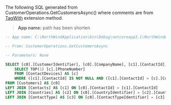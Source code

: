 ﻿The following SQL generated from CustomerOperations.GetCustomersAsync() where comments are from [TagWith](https://docs.microsoft.com/en-us/dotnet/api/microsoft.entityframeworkcore.entityframeworkqueryableextensions.tagwith?view=efcore-5.0) extension method.

> **App name:** path has been shorten
> 
```sql
-- App name: C:\NorthWindApplication\bin\Debug\netcoreapp3.1\NorthWindApplication.exe

-- From: CustomerOperations.GetCustomersAsync

-- Parameters: None

SELECT [c0].[CustomerIdentifier], [c0].[CompanyName], [c1].[ContactId], [c0].[Street], [c0].[City], [c0].[PostalCode], [c0].[CountryIdentifier], [c0].[Phone], [c0].[ContactTypeIdentifier], [c2].[Name] AS [Country], [c1].[FirstName], [c1].[LastName], [c3].[ContactTitle], (
    SELECT TOP(1) [c].[PhoneNumber]
    FROM [ContactDevices] AS [c]
    WHERE ([c1].[ContactId] IS NOT NULL AND ([c1].[ContactId] = [c].[ContactId])) AND ([c].[PhoneTypeIdentifier] = 3)) AS [OfficePhoneNumber]
FROM [Customers] AS [c0]
LEFT JOIN [Contacts] AS [c1] ON [c0].[ContactId] = [c1].[ContactId]
LEFT JOIN [Countries] AS [c2] ON [c0].[CountryIdentifier] = [c2].[CountryIdentifier]
LEFT JOIN [ContactType] AS [c3] ON [c0].[ContactTypeIdentifier] = [c3].[ContactTypeIdentifier]
```